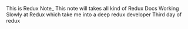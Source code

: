 This is Redux Note\_
This note will takes all kind of Redux Docs
Working Slowly at Redux which take me into a deep redux developer
Third day of redux
